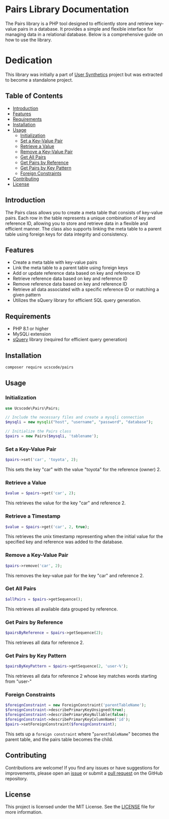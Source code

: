 # Pairs Library Documentation

The Pairs library is a PHP tool designed to efficiently store and retrieve key-value pairs in a database. It provides a simple and flexible interface for managing data in a relational database. Below is a comprehensive guide on how to use the library.

# Dedication

This library was initially a part of [User Synthetics](https://github.com/ucscode/user-synthetics) project but was extracted to become a standalone project. 

## Table of Contents

- [Introduction](#introduction)
- [Features](#features)
- [Requirements](#requirements)
- [Installation](#installation)
- [Usage](#usage)
  - [Initialization](#initialization)
  - [Set a Key-Value Pair](#set-a-key-value-pair)
  - [Retrieve a Value](#retrieve-a-value)
  - [Remove a Key-Value Pair](#remove-a-key-value-pair)
  - [Get All Pairs](#get-all-pairs)
  - [Get Pairs by Reference](#get-pairs-by-reference)
  - [Get Pairs by Key Pattern](#get-pairs-by-key-pattern)
  - [Foreign Constraints](#foreign-constraints)
- [Contributing](#contributing)
- [License](#license)

## Introduction

The Pairs class allows you to create a meta table that consists of key-value pairs. Each row in the table represents a unique combination of key and reference ID, allowing you to store and retrieve data in a flexible and efficient manner. The class also supports linking the meta table to a parent table using foreign keys for data integrity and consistency.

## Features

- Create a meta table with key-value pairs
- Link the meta table to a parent table using foreign keys
- Add or update reference data based on key and reference ID
- Retrieve reference data based on key and reference ID
- Remove reference data based on key and reference ID
- Retrieve all data associated with a specific reference ID or matching a given pattern
- Utilizes the sQuery library for efficient SQL query generation.

## Requirements

- PHP 8.1 or higher
- MySQLi extension
- [sQuery](https://github.com/ucscode/squery) library (required for efficient query generation)

## Installation

```bash
composer require ucscode/pairs
```

## Usage

### Initialization

```php
use Ucscode\Pairs\Pairs;

// Include the necessary files and create a mysqli connection
$mysqli = new mysqli("host", "username", "password", "database");

// Initialize the Pairs class
$pairs = new Pairs($mysqli, 'tablename');
```

### Set a Key-Value Pair

```php
$pairs->set('car', 'toyota', 2);
```

This sets the key "car" with the value "toyota" for the reference (owner) 2.

### Retrieve a Value

```php
$value = $pairs->get('car', 2);
```

This retrieves the value for the key "car" and reference 2.

### Retrieve a Timestamp

```php
$value = $pairs->get('car', 2, true);
```

This retrieves the unix timestamp representing when the initial value for the specified key and reference was added to the database.

### Remove a Key-Value Pair

```php
$pairs->remove('car', 2);
```

This removes the key-value pair for the key "car" and reference 2.

### Get All Pairs

```php
$allPairs = $pairs->getSequence();
```

This retrieves all available data grouped by reference.

### Get Pairs by Reference

```php
$pairsByReference = $pairs->getSequence(2);
```

This retrieves all data for reference 2.

### Get Pairs by Key Pattern

```php
$pairsByKeyPattern = $pairs->getSequence(2, 'user-%');
```

This retrieves all data for reference 2 whose key matches words starting from "user-"

### Foreign Constraints

```php
$foreignConstraint = new ForeignConstraint('parentTableName');
$foreignConstraint->describePrimaryKeyUnsigned(true);
$foreignConstraint->describePrimaryKeyNullable(false);
$foreignConstraint->describePrimaryKeyColumnName('id');
$pairs->setForeignConstraint($foreignConstraint);
```

This sets up a `foreign constraint` where "`parentTableName`" becomes the parent table, and the pairs table becomes the child.

## Contributing

Contributions are welcome! If you find any issues or have suggestions for improvements, please open an [issue](https://github.com/ucscode/Pairs/issues) or submit a [pull request](https://github.com/ucscode/Pairs/pulls) on the GitHub repository.

## License

This project is licensed under the MIT License. See the [LICENSE](https://opensource.org/license/mit/) file for more information.